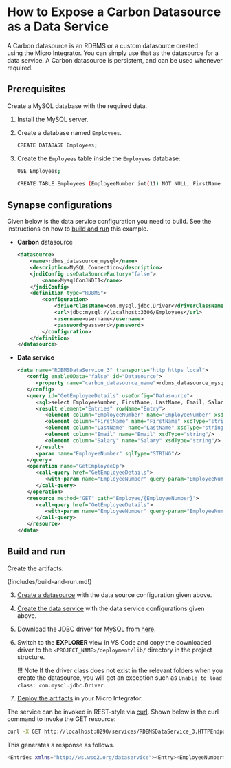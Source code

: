 # How to Expose a Carbon Datasource as a Data Service

A Carbon datasource is an RDBMS or a custom datasource created using the
Micro Integrator. You can simply use
that as the datasource for a data service. A Carbon datasource is
persistent, and can be used whenever required.

## Prerequisites

Create a MySQL database with the required data.

1.  Install the MySQL server.
2.  Create a database named `Employees`.

    ```bash
    CREATE DATABASE Employees;
    ```

3.  Create the `Employees` table inside the `Employees` database:

    ```bash
    USE Employees;

    CREATE TABLE Employees (EmployeeNumber int(11) NOT NULL, FirstName varchar(255) NOT NULL, LastName varchar(255) DEFAULT NULL, Email varchar(255) DEFAULT NULL, Salary varchar(255));
    ```

## Synapse configurations

Given below is the data service configuration you need to build. See the instructions on how to [build and run](#build-and-run) this example.

-	**Carbon** datasource

	```xml
	<datasource>
	    <name>rdbms_datasource_mysql</name>
	    <description>MySQL Connection</description>
	    <jndiConfig useDataSourceFactory="false">
	        <name>MysqlConJNDI1</name>
	    </jndiConfig>
	    <definition type="RDBMS">
	        <configuration>
	            <driverClassName>com.mysql.jdbc.Driver</driverClassName>
	            <url>jdbc:mysql://localhost:3306/Employees</url>
	            <username>username</username>
	            <password>password</password>
	        </configuration>
	    </definition>
	</datasource>
	```

-	**Data service**

	```xml
	<data name="RDBMSDataService_3" transports="http https local">
	   <config enableOData="false" id="Datasource">
	      <property name="carbon_datasource_name">rdbms_datasource_mysql</property>
	   </config>
	   <query id="GetEmployeeDetails" useConfig="Datasource">
	      <sql>select EmployeeNumber, FirstName, LastName, Email, Salary from Employees where EmployeeNumber=:EmployeeNumber</sql>
	      <result element="Entries" rowName="Entry">
	         <element column="EmployeeNumber" name="EmployeeNumber" xsdType="string"/>
	         <element column="FirstName" name="FirstName" xsdType="string"/>
	         <element column="LastName" name="LastName" xsdType="string"/>
	         <element column="Email" name="Email" xsdType="string"/>
	         <element column="Salary" name="Salary" xsdType="string"/>
	      </result>
	      <param name="EmployeeNumber" sqlType="STRING"/>
	   </query>
	   <operation name="GetEmployeeOp">
	      <call-query href="GetEmployeeDetails">
	         <with-param name="EmployeeNumber" query-param="EmployeeNumber"/>
	      </call-query>
	   </operation>
	   <resource method="GET" path="Employee/{EmployeeNumber}">
	      <call-query href="GetEmployeeDetails">
	         <with-param name="EmployeeNumber" query-param="EmployeeNumber"/>
	      </call-query>
	   </resource>
	</data>
	```

## Build and run

Create the artifacts:

{!includes/build-and-run.md!}
 
3. [Create a datasource]({{base_path}}/develop/creating-artifacts/data-services/creating-datasources) with the data source configuration given above.
4. [Create the data service]({{base_path}}/develop/creating-artifacts/data-services/creating-data-services) with the data service configurations given above.
5. Download the JDBC driver for MySQL from [here](http://dev.mysql.com/downloads/connector/j/).
6. Switch to the **EXPLORER** view in VS Code and copy the downloaded driver to the `<PROJECT_NAME>/deployment/lib/` directory in the project structure.
   
    !!! Note
        If the driver class does not exist in the relevant folders when you create the datasource, you will get an exception such as `Unable to load class: com.mysql.jdbc.Driver`.
   
7. [Deploy the artifacts]({{base_path}}/develop/deploy-artifacts) in your Micro Integrator. 

The service can be invoked in REST-style via [curl](http://curl.haxx.se/). Shown below is the curl
command to invoke the GET resource:

```bash
curl -X GET http://localhost:8290/services/RDBMSDataService_3.HTTPEndpoint/Employee/3
```

This generates a response as follows.

```bash
<Entries xmlns="http://ws.wso2.org/dataservice"><Entry><EmployeeNumber>3</EmployeeNumber><FirstName>Will</FirstName><LastName>Smith</LastName><Email>will@google.com</Email><Salary>15500.0</Salary></Entry><Entry><EmployeeNumber>3</EmployeeNumber><FirstName>Will</FirstName><LastName>Smith</LastName><Email>will@google.com</Email><Salary>15500.0</Salary></Entry><Entry><EmployeeNumber>3</EmployeeNumber><FirstName>Will</FirstName><LastName>Smith</LastName><Email>will@google.com</Email><Salary>15500.0</Salary></Entry></Entries>
```
